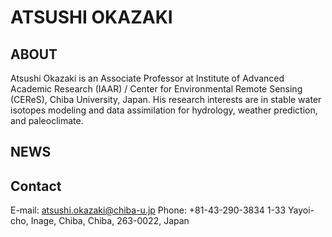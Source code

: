 # ATSUSHI OKAZAKI
## ABOUT
Atsushi Okazaki is an Associate Professor at Institute of Advanced Academic Research (IAAR) / Center for Environmental Remote Sensing (CEReS), Chiba University, Japan.
His research interests are in stable water isotopes modeling and data assimilation for hydrology, weather prediction, and paleoclimate.

## NEWS


## Contact
E-mail: atsushi.okazaki@chiba-u.jp
Phone: +81-43-290-3834
1-33 Yayoi-cho, Inage, Chiba, Chiba, 263-0022, Japan
